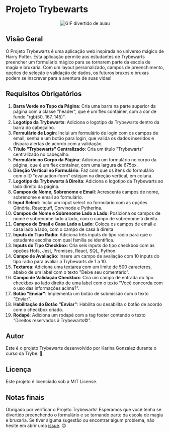 # Projeto Trybewarts
<p align="center">
  <img src="https://media.tenor.com/9X-I0mcc_OgAAAAC/dog-funny.gif" alt="GIF divertido de auau"/>
</p>

## Visão Geral
O Projeto Trybewarts é uma aplicação web inspirada no universo mágico de Harry Potter. Esta aplicação permite aos estudantes de Trybewarts preencher um formulário mágico para se tornarem parte da escola de magia e bruxaria. Com um layout personalizado, campos de preenchimento, opções de seleção e validação de dados, os futuros bruxos e bruxas podem se inscrever para a aventura de suas vidas!

## Requisitos Obrigatórios
1. **Barra Verde no Topo da Página**: Cria uma barra na parte superior da página com a classe "header", que é um flex container, com a cor de fundo "rgb(50, 167, 145)".
2. **Logotipo da Trybewarts**: Adiciona o logotipo da Trybewarts dentro da barra do cabeçalho.
3. **Formulário de Login**: Inclui um formulário de login com os campos de email, senha e um botão para login, que valida os dados inseridos e dispara alertas de acordo com a validação.
4. **Título "Trybewarts" Centralizado**: Cria um título "Trybewarts" centralizado no cabeçalho.
5. **Formulário no Corpo da Página**: Adiciona um formulário no corpo da página, que é um flex container, com uma largura de 675px.
6. **Direção Vertical no Formulário**: Faz com que os itens do formulário com o ID "evaluation-form" estejam na direção vertical, em coluna.
7. **Logotipo da Trybewarts à Direita**: Adiciona o logotipo da Trybewarts ao lado direito da página.
8. **Campos de Nome, Sobrenome e Email**: Acrescenta campos de nome, sobrenome e email ao formulário.
9. **Input Select**: Inclui um input select no formulário com as opções Gitnória, Reactpuff, Corvinode e Pytherina.
10. **Campos de Nome e Sobrenome Lado a Lado**: Posiciona os campos de nome e sobrenome lado a lado, com o campo de sobrenome à direita.
11. **Campos de Email e Casa Lado a Lado**: Coloca os campos de email e casa lado a lado, com o campo de casa à direita.
12. **Inputs do Tipo Radio**: Adiciona três inputs do tipo radio para que o estudante escolha com qual família se identifica.
13. **Inputs do Tipo Checkbox**: Cria seis inputs do tipo checkbox com as opções Hofs, Jest, Promises, React, SQL, Python.
14. **Campo de Avaliação**: Insere um campo de avaliação com 10 inputs do tipo radio para avaliar a Trybewarts de 1 a 10.
15. **Textarea**: Adiciona uma textarea com um limite de 500 caracteres, abaixo de um label com o texto "Deixe seu comentário".
16. **Campo de Validação Checkbox**: Cria um campo de entrada do tipo checkbox ao lado direito de uma label com o texto "Você concorda com o uso das informações acima?".
17. **Botão "Enviar"**: Implementa um botão de submissão com o texto "Enviar".
18. **Habilitação do Botão "Enviar"**: Habilita ou desabilita o botão de acordo com o checkbox criado.
19. **Rodapé**: Adiciona um rodapé com a tag footer contendo o texto "Direitos reservados à Trybewarts©".

## Autor
Este é o projeto Trybewarts desenvolvido por Karina Gonzalez durante o curso da Trybe. 🎉

## Licença
Este projeto é licenciado sob a MIT License.

## Notas finais
Obrigado por verificar o Projeto Trybewarts! Esperamos que você tenha se divertido preenchendo o formulário e se tornando parte da escola de magia e bruxaria. Se tiver alguma sugestão ou encontrar algum problema, não hesite em abrir uma [issue](https://github.com/KarinaGonzalez99/Projeto-Trybewarts/issues). 😊
